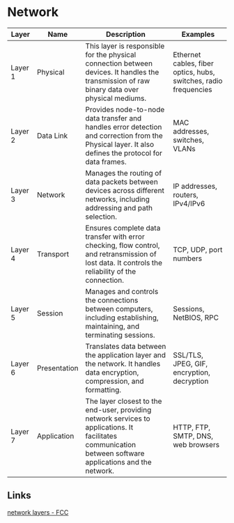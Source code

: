 # Network

| Layer   | Name         | Description                                                                                                                                                | Examples                                                         |
| ------- | ------------ | ---------------------------------------------------------------------------------------------------------------------------------------------------------- | ---------------------------------------------------------------- |
| Layer 1 | Physical     | This layer is responsible for the physical connection between devices. It handles the transmission of raw binary data over physical mediums.               | Ethernet cables, fiber optics, hubs, switches, radio frequencies |
| Layer 2 | Data Link    | Provides node-to-node data transfer and handles error detection and correction from the Physical layer. It also defines the protocol for data frames.      | MAC addresses, switches, VLANs                                   |
| Layer 3 | Network      | Manages the routing of data packets between devices across different networks, including addressing and path selection.                                    | IP addresses, routers, IPv4/IPv6                                 |
| Layer 4 | Transport    | Ensures complete data transfer with error checking, flow control, and retransmission of lost data. It controls the reliability of the connection.          | TCP, UDP, port numbers                                           |
| Layer 5 | Session      | Manages and controls the connections between computers, including establishing, maintaining, and terminating sessions.                                     | Sessions, NetBIOS, RPC                                           |
| Layer 6 | Presentation | Translates data between the application layer and the network. It handles data encryption, compression, and formatting.                                    | SSL/TLS, JPEG, GIF, encryption, decryption                       |
| Layer 7 | Application  | The layer closest to the end-user, providing network services to applications. It facilitates communication between software applications and the network. | HTTP, FTP, SMTP, DNS, web browsers                               |

## Links

[network layers - FCC](https://www.freecodecamp.org/news/osi-model-networking-layers-explained-in-plain-english/)